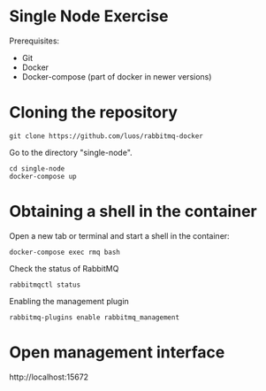 # Single Node Exercise
Prerequisites:

* Git
* Docker
* Docker-compose (part of docker in newer versions)

# Cloning the repository

```
git clone https://github.com/luos/rabbitmq-docker
```

Go to the directory "single-node". 

```
cd single-node
docker-compose up
```

# Obtaining a shell in the container

Open a new tab or terminal and start a shell in the container:

```
docker-compose exec rmq bash
```

Check the status of RabbitMQ

```
rabbitmqctl status
```

Enabling the management plugin

```
rabbitmq-plugins enable rabbitmq_management
```

# Open management interface

http://localhost:15672   




